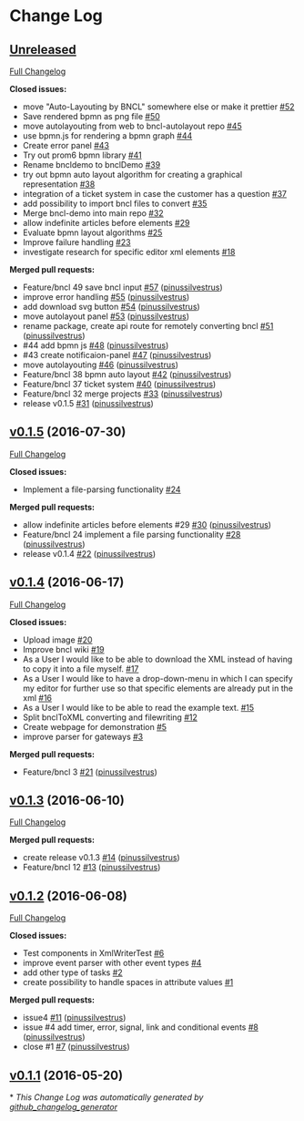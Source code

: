 # Change Log

## [Unreleased](https://github.com/pinussilvestrus/bncl/tree/HEAD)

[Full Changelog](https://github.com/pinussilvestrus/bncl/compare/v0.1.5...HEAD)

**Closed issues:**

- move "Auto-Layouting by BNCL" somewhere else or make it prettier [\#52](https://github.com/pinussilvestrus/bncl/issues/52)
- Save rendered bpmn as png file [\#50](https://github.com/pinussilvestrus/bncl/issues/50)
- move autolayouting from web to bncl-autolayout repo [\#45](https://github.com/pinussilvestrus/bncl/issues/45)
- use bpmn.js for rendering a bpmn graph [\#44](https://github.com/pinussilvestrus/bncl/issues/44)
- Create error panel [\#43](https://github.com/pinussilvestrus/bncl/issues/43)
- Try out prom6 bpmn library [\#41](https://github.com/pinussilvestrus/bncl/issues/41)
- Rename bncldemo to bnclDemo [\#39](https://github.com/pinussilvestrus/bncl/issues/39)
- try out bpmn auto layout algorithm for creating a graphical representation [\#38](https://github.com/pinussilvestrus/bncl/issues/38)
- integration of a ticket system in case the customer has a question [\#37](https://github.com/pinussilvestrus/bncl/issues/37)
- add possibility to import bncl files to convert [\#35](https://github.com/pinussilvestrus/bncl/issues/35)
- Merge bncl-demo into main repo [\#32](https://github.com/pinussilvestrus/bncl/issues/32)
- allow indefinite articles before elements [\#29](https://github.com/pinussilvestrus/bncl/issues/29)
- Evaluate bpmn layout algorithms [\#25](https://github.com/pinussilvestrus/bncl/issues/25)
- Improve failure handling [\#23](https://github.com/pinussilvestrus/bncl/issues/23)
- investigate research for specific editor xml elements [\#18](https://github.com/pinussilvestrus/bncl/issues/18)

**Merged pull requests:**

- Feature/bncl 49 save bncl input [\#57](https://github.com/pinussilvestrus/bncl/pull/57) ([pinussilvestrus](https://github.com/pinussilvestrus))
- improve error handling [\#55](https://github.com/pinussilvestrus/bncl/pull/55) ([pinussilvestrus](https://github.com/pinussilvestrus))
- add download svg button [\#54](https://github.com/pinussilvestrus/bncl/pull/54) ([pinussilvestrus](https://github.com/pinussilvestrus))
- move autolayout panel [\#53](https://github.com/pinussilvestrus/bncl/pull/53) ([pinussilvestrus](https://github.com/pinussilvestrus))
- rename package, create api route for remotely converting bncl [\#51](https://github.com/pinussilvestrus/bncl/pull/51) ([pinussilvestrus](https://github.com/pinussilvestrus))
- \#44 add bpmn js [\#48](https://github.com/pinussilvestrus/bncl/pull/48) ([pinussilvestrus](https://github.com/pinussilvestrus))
- \#43 create notificaion-panel [\#47](https://github.com/pinussilvestrus/bncl/pull/47) ([pinussilvestrus](https://github.com/pinussilvestrus))
- move autolayouting [\#46](https://github.com/pinussilvestrus/bncl/pull/46) ([pinussilvestrus](https://github.com/pinussilvestrus))
- Feature/bncl 38 bpmn auto layout [\#42](https://github.com/pinussilvestrus/bncl/pull/42) ([pinussilvestrus](https://github.com/pinussilvestrus))
- Feature/bncl 37 ticket system [\#40](https://github.com/pinussilvestrus/bncl/pull/40) ([pinussilvestrus](https://github.com/pinussilvestrus))
- Feature/bncl 32 merge projects [\#33](https://github.com/pinussilvestrus/bncl/pull/33) ([pinussilvestrus](https://github.com/pinussilvestrus))
- release v0.1.5 [\#31](https://github.com/pinussilvestrus/bncl/pull/31) ([pinussilvestrus](https://github.com/pinussilvestrus))

## [v0.1.5](https://github.com/pinussilvestrus/bncl/tree/v0.1.5) (2016-07-30)
[Full Changelog](https://github.com/pinussilvestrus/bncl/compare/v0.1.4...v0.1.5)

**Closed issues:**

- Implement a file-parsing functionality [\#24](https://github.com/pinussilvestrus/bncl/issues/24)

**Merged pull requests:**

- allow indefinite articles before elements \#29 [\#30](https://github.com/pinussilvestrus/bncl/pull/30) ([pinussilvestrus](https://github.com/pinussilvestrus))
- Feature/bncl 24 implement a file parsing functionality [\#28](https://github.com/pinussilvestrus/bncl/pull/28) ([pinussilvestrus](https://github.com/pinussilvestrus))
- release v0.1.4 [\#22](https://github.com/pinussilvestrus/bncl/pull/22) ([pinussilvestrus](https://github.com/pinussilvestrus))

## [v0.1.4](https://github.com/pinussilvestrus/bncl/tree/v0.1.4) (2016-06-17)
[Full Changelog](https://github.com/pinussilvestrus/bncl/compare/v0.1.3...v0.1.4)

**Closed issues:**

- Upload image [\#20](https://github.com/pinussilvestrus/bncl/issues/20)
- Improve bncl wiki [\#19](https://github.com/pinussilvestrus/bncl/issues/19)
- As a User I would like to be able to download the XML instead of having to copy it into a file myself. [\#17](https://github.com/pinussilvestrus/bncl/issues/17)
- As a User I would like to have a drop-down-menu in which I can specify my editor for further use so that specific elements are already put in the xml [\#16](https://github.com/pinussilvestrus/bncl/issues/16)
- As a User I would like to be able to read the example text. [\#15](https://github.com/pinussilvestrus/bncl/issues/15)
- Split bnclToXML converting and filewriting [\#12](https://github.com/pinussilvestrus/bncl/issues/12)
- Create webpage for demonstration [\#5](https://github.com/pinussilvestrus/bncl/issues/5)
- improve parser for gateways [\#3](https://github.com/pinussilvestrus/bncl/issues/3)

**Merged pull requests:**

- Feature/bncl 3 [\#21](https://github.com/pinussilvestrus/bncl/pull/21) ([pinussilvestrus](https://github.com/pinussilvestrus))

## [v0.1.3](https://github.com/pinussilvestrus/bncl/tree/v0.1.3) (2016-06-10)
[Full Changelog](https://github.com/pinussilvestrus/bncl/compare/v0.1.2...v0.1.3)

**Merged pull requests:**

- create release v0.1.3 [\#14](https://github.com/pinussilvestrus/bncl/pull/14) ([pinussilvestrus](https://github.com/pinussilvestrus))
- Feature/bncl 12 [\#13](https://github.com/pinussilvestrus/bncl/pull/13) ([pinussilvestrus](https://github.com/pinussilvestrus))

## [v0.1.2](https://github.com/pinussilvestrus/bncl/tree/v0.1.2) (2016-06-08)
[Full Changelog](https://github.com/pinussilvestrus/bncl/compare/v0.1.1...v0.1.2)

**Closed issues:**

- Test components in XmlWriterTest [\#6](https://github.com/pinussilvestrus/bncl/issues/6)
- improve event parser with other event types [\#4](https://github.com/pinussilvestrus/bncl/issues/4)
- add other type of tasks [\#2](https://github.com/pinussilvestrus/bncl/issues/2)
- create possibility to handle spaces in attribute values [\#1](https://github.com/pinussilvestrus/bncl/issues/1)

**Merged pull requests:**

- issue4 [\#11](https://github.com/pinussilvestrus/bncl/pull/11) ([pinussilvestrus](https://github.com/pinussilvestrus))
- issue \#4 add timer, error, signal, link and conditional events [\#8](https://github.com/pinussilvestrus/bncl/pull/8) ([pinussilvestrus](https://github.com/pinussilvestrus))
- close \#1 [\#7](https://github.com/pinussilvestrus/bncl/pull/7) ([pinussilvestrus](https://github.com/pinussilvestrus))

## [v0.1.1](https://github.com/pinussilvestrus/bncl/tree/v0.1.1) (2016-05-20)


\* *This Change Log was automatically generated by [github_changelog_generator](https://github.com/skywinder/Github-Changelog-Generator)*